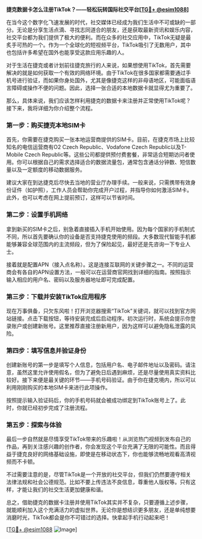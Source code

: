 **捷克数据卡怎么注册TikTok？——轻松玩转国际社交平台[[TG💪+ @esim1088](https://t.me/s/esim1088)]**

在当今这个数字化飞速发展的时代，社交媒体已经成为我们生活中不可或缺的一部分。无论是分享生活点滴、寻找志同道合的朋友，还是获取最新资讯和娱乐内容，社交平台都为我们提供了极大的便利。而在众多的社交应用中，TikTok无疑是最炙手可热的一个。作为一个全球化的短视频平台，TikTok吸引了无数用户，其中也包括许多希望在国外也能享受这款应用乐趣的人。

对于生活在捷克或者计划前往捷克旅行的人来说，如果想使用TikTok，首先需要解决的就是如何获取一个有效的网络环境。由于TikTok在很多国家都需要通过手机号进行验证，而如果你身处国外，尤其是像捷克这样的非母语地区，可能面临语言障碍或操作不便的问题。因此，选择一张合适的本地数据卡就显得尤为重要了。

那么，具体来说，我们应该怎样利用捷克的数据卡来注册并正常使用TikTok呢？接下来，我将详细为你介绍整个流程。

### 第一步：购买捷克本地SIM卡

首先，你需要在捷克购买一张本地运营商提供的SIM卡。目前，在捷克市场上比较知名的电信运营商有O2 Czech Republic、Vodafone Czech Republic以及T-Mobile Czech Republic等。这些公司都提供预付费套餐，非常适合短期访问者使用。你可以根据自己的需求选择适合的数据流量包，通常包含通话分钟数、短信数量以及一定额度的移动数据服务。

建议大家在到达捷克后尽快去当地的营业厅办理手续。一般来说，只需携带有效身份证件（如护照），工作人员会帮助你完成开户过程，并指导你如何激活SIM卡。此外，也可以考虑在网上提前预订，这样可以节省时间。

### 第二步：设置手机网络

拿到新买的SIM卡之后，别急着直接插入手机开始使用。因为每个国家的手机制式不同，所以首先要确认你的设备是否支持捷克使用的频段。大多数现代智能手机都能够兼容全球范围内的主流频段，但为了保险起见，最好还是先咨询一下专业人士。

接着就是配置APN（接入点名称）。这是连接互联网的关键步骤之一。不同的运营商会有各自的APN设置方法，一般可以在运营商官网找到详细的指南。按照指示输入相应的用户名、密码以及服务器地址即可完成配置。

### 第三步：下载并安装TikTok应用程序

现在万事俱备，只欠东风啦！打开浏览器搜索“TikTok”关键词，就可以找到官方网站链接。点击下载按钮，等待安装完成后启动程序。初次运行时，系统会提示你登录账户或创建新账号。这里推荐直接注册新用户，因为这样可以避免隐私泄露的风险。

### 第四步：填写信息并验证身份

创建新账号的第一步是填写个人信息，包括用户名、电子邮件地址以及密码。请注意，虽然这里允许使用假名，但为了避免日后遇到麻烦，还是尽量使用真实资料比较好。接下来便是最关键的环节——手机号码验证。由于你在捷克境内，所以可以利用刚刚购买的本地SIM卡来进行此项操作。

按照提示输入验证码后，你的手机号码就会被成功绑定到TikTok账号上了。此时，你就已经初步完成了注册流程。

### 第五步：探索与体验

最后一步自然就是尽情享受TikTok带来的乐趣啦！从浏览热门视频到发布自己的作品，再到关注感兴趣的创作者，你会发现这个平台充满了无限的可能性。而且得益于捷克良好的网络基础设施，即使是在移动状态下，你也能够流畅地观看高清视频而不卡顿。

不过需要注意的是，尽管TikTok是一个开放的社交平台，但我们仍然要遵守相关法律法规和社会公德规范。比如不要上传违法不良信息，尊重他人版权等。只有这样，才能让我们的社交生活更加健康和谐。

总之，借助捷克的数据卡注册并使用TikTok其实并不复杂，只要遵循上述步骤，就能顺利加入这个充满活力的虚拟世界。无论你是想结识更多朋友，还是单纯想要消磨时光，TikTok都会是你不可错过的选择。快拿起手机行动起来吧！

[[TG💪+ @esim1088](https://t.me/s/esim1088) ![Image](https://i.postimg.cc/4NQfJmqS/Snipaste-2025-05-13-00-14-12.png)]